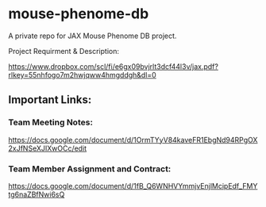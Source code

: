 # mouse-phenome-db
A private repo for JAX Mouse Phenome DB project.

Project Requirment & Description: 

https://www.dropbox.com/scl/fi/e6gx09bvjrlt3dcf44l3v/jax.pdf?rlkey=55nhfogo7m2hwjqww4hmgddgh&dl=0

## Important Links:
### Team Meeting Notes:
https://docs.google.com/document/d/1OrmTYyV84kaveFR1EbgNd94RPgOX2xJfNSeXJIXwOCc/edit

### Team Member Assignment and Contract:
https://docs.google.com/document/d/1fB_Q6WNHVYmmjvEnjlMcipEdf_FMYtg6naZBfNwi6sQ

